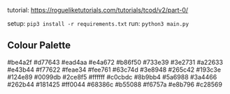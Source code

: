 tutorial: https://rogueliketutorials.com/tutorials/tcod/v2/part-0/

setup: `pip3 install -r requirements.txt`
run: `python3 main.py`



## Colour Palette


#be4a2f
#d77643
#ead4aa
#e4a672
#b86f50
#733e39
#3e2731
#a22633
#e43b44
#f77622
#feae34
#fee761
#63c74d
#3e8948
#265c42
#193c3e
#124e89
#0099db
#2ce8f5
#ffffff
#c0cbdc
#8b9bb4
#5a6988
#3a4466
#262b44
#181425
#ff0044
#68386c
#b55088
#f6757a
#e8b796
#c28569

